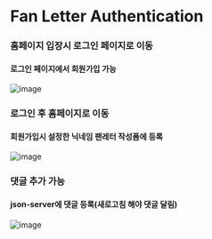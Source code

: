 # Fan Letter Authentication


### 홈페이지 입장시 로그인 페이지로 이동
#### 로그인 페이지에서 회원가입 가능
![image](https://github.com/mirae-Jo/FanLetter_Auth_ver/assets/144882755/8217d411-3512-4cd1-bb3b-cfee000ebca0)


### 로그인 후 홈페이지로 이동
#### 회원가입시 설정한 닉네임 팬레터 작성폼에 등록
![image](https://github.com/mirae-Jo/FanLetter_Auth_ver/assets/144882755/328738a7-75cd-4d58-806a-1a40b0c8ce6f)


### 댓글 추가 가능
#### json-server에 댓글 등록(새로고침 해야 댓글 달림)
![image](https://github.com/mirae-Jo/FanLetter_Auth_ver/assets/144882755/2b14b23d-0e9c-4cd3-ab8b-725be82aae27)
